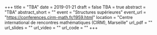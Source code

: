 +++
title = "TBA"
date = 2019-01-21
draft = false
TBA = true
abstract = "TBA"
abstract_short = ""
event = "Structures supérieures"
event_url = "https://conferences.cirm-math.fr/1959.html"
location = "Centre international de rencontres mathématiques (CIRM), Marseille"
url_pdf = ""
url_slides = ""
url_video = ""
url_code = ""
+++

